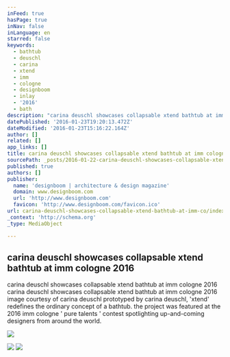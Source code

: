 ```yaml
---
inFeed: true
hasPage: true
inNav: false
inLanguage: en
starred: false
keywords:
  - bathtub
  - deuschl
  - carina
  - xtend
  - imm
  - cologne
  - designboom
  - inlay
  - '2016'
  - bath
description: "carina deuschl showcases collapsable xtend bathtub at imm cologne 2016 carina deuschl showcases collapsable xtend bathtub at imm cologne 2016 image courtesy of carina deuschl prototyped by carina deuschl, 'xtend' redefines the ordinary concept of a bathtub. the project was featured at the 2016 imm cologne ' pure talents ' contest spotlighting up-and-coming designers from around the world."
datePublished: '2016-01-23T19:20:13.472Z'
dateModified: '2016-01-23T15:16:22.164Z'
author: []
related: []
app_links: []
title: carina deuschl showcases collapsable xtend bathtub at imm cologne 2016
sourcePath: _posts/2016-01-22-carina-deuschl-showcases-collapsable-xtend-bathtub-at-imm-co.md
published: true
authors: []
publisher:
  name: 'designboom | architecture & design magazine'
  domain: www.designboom.com
  url: 'http://www.designboom.com'
  favicon: 'http://www.designboom.com/favicon.ico'
url: carina-deuschl-showcases-collapsable-xtend-bathtub-at-imm-co/index.html
_context: 'http://schema.org'
_type: MediaObject

---
```

<article style=""><h1>carina deuschl showcases collapsable xtend bathtub at imm cologne 2016</h1><p>carina deuschl showcases collapsable xtend bathtub at imm cologne 2016 carina deuschl showcases collapsable xtend bathtub at imm cologne 2016 image courtesy of carina deuschl prototyped by carina deuschl, 'xtend' redefines the ordinary concept of a bathtub. the project was featured at the 2016 imm cologne ' pure talents ' contest spotlighting up-and-coming designers from around the world.</p><img src="http://www.designboom.com/wp-content/uploads/2016/01/carina-deuschl-xtend-protable-bathtub-imm-cologne-2016-designboom-01-818x459.jpg" /></article>

![](https://the-grid-user-content.s3-us-west-2.amazonaws.com/dab89207-6f0f-42e7-a685-aabe23ba768b.jpg)
![](https://the-grid-user-content.s3-us-west-2.amazonaws.com/3776d9a5-f653-471a-be7f-3114f6bae1dd.jpg)